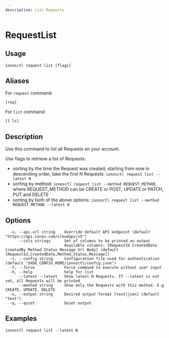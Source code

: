 ```yaml
---
description: List Requests
---
```


# RequestList

## Usage

```text
ionosctl request list [flags]
```

## Aliases

For `request` command:
```text
[req]
```

For `list` command:
```text
[l ls]
```

## Description

Use this command to list all Requests on your account.

Use flags to retrieve a list of Requests:

* sorting by the time the Request was created, starting from now in descending order, take the first N Requests: `ionosctl request list --latest N`
* sorting by method: `ionosctl request list --method REQUEST_METHOD`, where REQUEST_METHOD can be CREATE or POST, UPDATE or PATCH, PUT and DELETE
* sorting by both of the above options: `ionosctl request list --method REQUEST_METHOD --latest N`

## Options

```text
  -u, --api-url string    Override default API endpoint (default "https://api.ionos.com/cloudapi/v5")
      --cols strings      Set of columns to be printed on output 
                          Available columns: [RequestId CreatedDate CreatedBy Method Status Message Url Body] (default [RequestId,CreatedDate,Method,Status,Message])
  -c, --config string     Configuration file used for authentication (default "$XDG_CONFIG_HOME/ionosctl/config.json")
  -f, --force             Force command to execute without user input
  -h, --help              help for list
      --latest --latest   Show latest N Requests. If --latest is not set, all Requests will be printed
      --method string     Show only the Requests with this method. E.g CREATE, UPDATE, DELETE
  -o, --output string     Desired output format [text|json] (default "text")
  -q, --quiet             Quiet output
```

## Examples

```text
ionosctl request list --latest N
```

